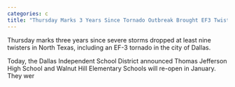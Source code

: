 ```yaml
---
categories: c
title: "Thursday Marks 3 Years Since Tornado Outbreak Brought EF3 Twister Through Dallas"
---
```


Thursday marks three years since severe storms dropped at least nine twisters in North Texas, including an EF-3 tornado in the city of Dallas.



Today, the Dallas Independent School District announced Thomas Jefferson High School and Walnut Hill Elementary Schools will re-open in January. They wer